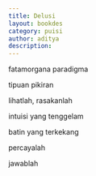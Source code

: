 ```yaml
---
title: Delusi
layout: bookdes
category: puisi
author: aditya
description: 
---
```


fatamorgana paradigma

tipuan pikiran

lihatlah, rasakanlah

intuisi yang tenggelam

batin yang terkekang

percayalah

jawablah